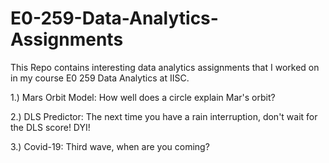 # E0-259-Data-Analytics-Assignments

This Repo contains interesting data analytics assignments that I worked on in my course E0 259 Data Analytics at IISC. 

1.) Mars Orbit Model: How well does a circle explain Mar's orbit?

2.) DLS Predictor: The next time you have a rain interruption, don't wait for the DLS score! DYI!

3.) Covid-19: Third wave, when are you coming?
